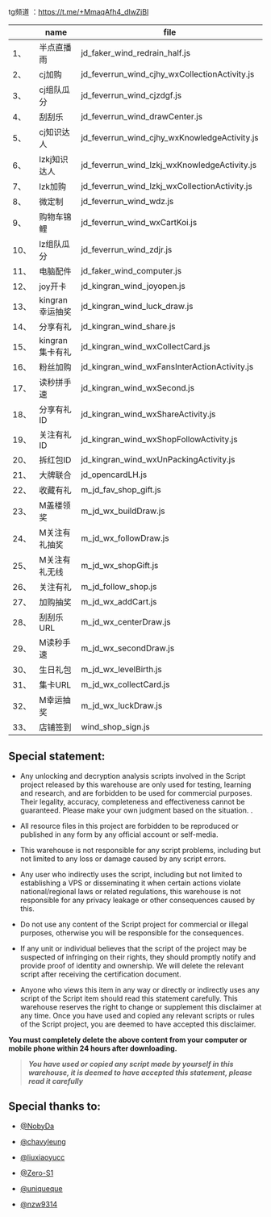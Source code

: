 tg频道 ：https://t.me/+MmaqAfh4_dIwZjBl

|     | name        | file                                          |
|-----|-------------|-----------------------------------------------|
| 1、  | 半点直播雨       | jd_faker_wind_redrain_half.js                 |
| 2、  | cj加购        | jd_feverrun_wind_cjhy_wxCollectionActivity.js |
| 3、  | cj组队瓜分      | jd_feverrun_wind_cjzdgf.js                    |
| 4、  | 刮刮乐         | jd_feverrun_wind_drawCenter.js                |
| 5、  | cj知识达人      | jd_feverrun_wind_cjhy_wxKnowledgeActivity.js  |
| 6、  | lzkj知识达人    | jd_feverrun_wind_lzkj_wxKnowledgeActivity.js  |
| 7、  | lzk加购       | jd_feverrun_wind_lzkj_wxCollectionActivity.js |
| 8、  | 微定制         | jd_feverrun_wind_wdz.js                       |
| 9、  | 购物车锦鲤       | jd_feverrun_wind_wxCartKoi.js                 |
| 10、 | lz组队瓜分      | jd_feverrun_wind_zdjr.js                      |
| 11、 | 电脑配件        | jd_faker_wind_computer.js                     |
| 12、 | joy开卡       | jd_kingran_wind_joyopen.js                    |
| 13、 | kingran幸运抽奖 | jd_kingran_wind_luck_draw.js                  |
| 14、 | 分享有礼        | jd_kingran_wind_share.js                      |
| 15、 | kingran集卡有礼 | jd_kingran_wind_wxCollectCard.js              |
| 16、 | 粉丝加购        | jd_kingran_wind_wxFansInterActionActivity.js  |
| 17、 | 读秒拼手速       | jd_kingran_wind_wxSecond.js                   |
| 18、 | 分享有礼ID      | jd_kingran_wind_wxShareActivity.js            |
| 19、 | 关注有礼ID      | jd_kingran_wind_wxShopFollowActivity.js       |
| 20、 | 拆红包ID       | jd_kingran_wind_wxUnPackingActivity.js        |
| 21、 | 大牌联合        | jd_opencardLH.js                              |
| 22、 | 收藏有礼        | m_jd_fav_shop_gift.js                         |
| 23、 | M盖楼领奖       | m_jd_wx_buildDraw.js                          |
| 24、 | M关注有礼抽奖     | m_jd_wx_followDraw.js                         |
| 25、 | M关注有礼无线     | m_jd_wx_shopGift.js                           |
| 26、 | 关注有礼        | m_jd_follow_shop.js                           |
| 27、 | 加购抽奖        | m_jd_wx_addCart.js                            |
| 28、 | 刮刮乐URL      | m_jd_wx_centerDraw.js                         |
| 29、 | M读秒手速       | m_jd_wx_secondDraw.js                         |
| 30、 | 生日礼包        | m_jd_wx_levelBirth.js                         |
| 31、 | 集卡URL       | m_jd_wx_collectCard.js                        |
| 32、 | M幸运抽奖       | m_jd_wx_luckDraw.js                           |
| 33、 | 店铺签到        | wind_shop_sign.js                             |




## Special statement:

* Any unlocking and decryption analysis scripts involved in the Script project released by this warehouse are only used for testing, learning and research, and are forbidden to be used for commercial purposes. Their legality, accuracy, completeness and effectiveness cannot be guaranteed. Please make your own judgment based on the situation. .

* All resource files in this project are forbidden to be reproduced or published in any form by any official account or self-media.

* This warehouse is not responsible for any script problems, including but not limited to any loss or damage caused by any script errors.

* Any user who indirectly uses the script, including but not limited to establishing a VPS or disseminating it when certain actions violate national/regional laws or related regulations, this warehouse is not responsible for any privacy leakage or other consequences caused by this.

* Do not use any content of the Script project for commercial or illegal purposes, otherwise you will be responsible for the consequences.

* If any unit or individual believes that the script of the project may be suspected of infringing on their rights, they should promptly notify and provide proof of identity and ownership. We will delete the relevant script after receiving the certification document.

* Anyone who views this item in any way or directly or indirectly uses any script of the Script item should read this statement carefully. This warehouse reserves the right to change or supplement this disclaimer at any time. Once you have used and copied any relevant scripts or rules of the Script project, you are deemed to have accepted this disclaimer.

 **You must completely delete the above content from your computer or mobile phone within 24 hours after downloading.**  </br>
> ***You have used or copied any script made by yourself in this warehouse, it is deemed to have accepted this statement, please read it carefully*** 


## Special thanks to:


* [@NobyDa](https://github.com/NobyDa)

* [@chavyleung](https://github.com/chavyleung)

* [@liuxiaoyucc](https://github.com/liuxiaoyucc)

* [@Zero-S1](https://github.com/Zero-S1)

* [@uniqueque](https://github.com/uniqueque)

* [@nzw9314](https://github.com/nzw9314)
